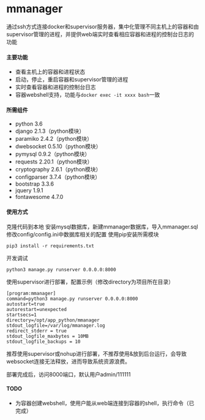 # mmanager

通过ssh方式连接docker和supervisor服务器，集中化管理不同主机上的容器和由supervisor管理的进程，并提供web端实时查看相应容器和进程的控制台日志的功能

#### 主要功能

- 查看主机上的容器和进程状态
- 启动，停止，重启容器和supervisor管理的进程
- 实时查看容器和进程的控制台日志
- 容器webshell支持，功能与`docker exec -it xxxx bash`一致

#### 所需组件

- python 3.6
- django 2.1.3（python模块）
- paramiko 2.4.2（python模块）
- dwebsocket 0.5.10（python模块）
- pymysql 0.9.2（python模块）
- requests 2.20.1（python模块）
- cryptography 2.6.1（python模块）
- configparser 3.7.4（python模块）
- bootstrap 3.3.6
- jquery 1.9.1
- fontawesome 4.7.0

#### 使用方式
克隆代码到本地
安装mysql数据库，新建mmanager数据库，导入mmanager.sql
修改config/config.ini中数据库相关的配置
使用pip安装所需模块
```
pip3 install -r requirements.txt
```
开发调试
```
python3 manage.py runserver 0.0.0.0:8000
```

使用supervisor进行部署，配置示例（修改directory为项目所在目录）
```
[program:mmanager]
command=python3 manage.py runserver 0.0.0.0:8000                  
autostart=true
autorestart=unexpected
startsecs=1                                                      
directory=/opt/app_python/mmanager
stdout_logfile=/var/log/mmanager.log
redirect_stderr = true
stdout_logfile_maxbytes = 10MB
stdout_logfile_backups = 10
```
推荐使用supervisor或nohup进行部署，不推荐使用&放到后台运行，会导致websocket连接无法释放，进而导致系统资源浪费。

部署完成后，访问8000端口，默认用户admin/111111

#### TODO

- 为容器创建webshell，使用户能从web端连接到容器的shell，执行命令（已完成）

